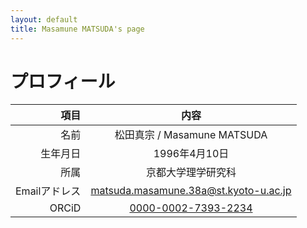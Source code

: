 ```yaml
---
layout: default
title: Masamune MATSUDA's page
---
```


# プロフィール

|項目|内容|
|----:|:----:|
|名前|松田真宗 / Masamune MATSUDA|
|生年月日|1996年4月10日|
|所属|京都大学理学研究科|
|Emailアドレス|matsuda.masamune.38a@st.kyoto-u.ac.jp|
|ORCiD|[0000-0002-7393-2234](https://orcid.org/0000-0002-7393-2234)|
